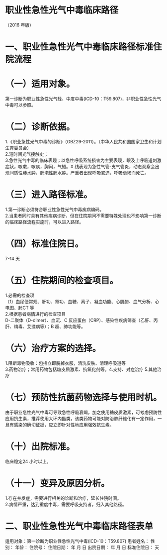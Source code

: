 # 职业性急性光气中毒临床路径  
（2016 年版）  
# 一、职业性急性光气中毒临床路径标准住院流程  
# （一）适用对象。  
第一诊断为职业性急性光气轻、中度中毒(ICD-10：T59.807)，非职业性急性光气中毒可以参照。  
# （二）诊断依据。  
1.《职业急性光气中毒的诊断》（GBZ29-2011）。（中华人民共和国国家卫生和计划生育委员会）  
2.短时间光气接触史；  
3.急性光气中毒的临床表现；以急性呼吸系统损害为主要表现，眼及上呼吸道刺激症状，咳嗽，咳痰，胸闷，气短。X 线表现为急性气管-支气管炎，动态观察会出现间质性肺水肿，肺泡性肺水肿。严重者出现呼吸窘迫，呼吸衰竭而死亡。  
# （三）进入路径标准。  
1.第一诊断必须符合职业性急性光气中毒疾病编码。  
2.当患者同时具有其他疾病诊断，但在住院期间不需要特殊处理也不影响第一诊断的临床路径流程实施时，可以进入路径。  
# （四）标准住院日。  
7-14 天  
# （五）住院期间的检查项目。  
1.必需的检查项  
（1）血尿便常规、肝功、肾功、血糖、离子、凝血功能、心肌酶、血气分析、心电图、肺CT 等  
2.根据患者病情进行的检查项目  
D-二聚体（D-dimer）、血沉、C 反应蛋白（CRP）、感染性疾病筛查（乙肝、丙肝、梅毒、艾滋病等）；B 超、肺功能等。  
# （六）治疗方案的选择。  
1.阻断毒物吸收：包括立即脱掉衣服，清洗皮肤、清理呼吸道等  
3.药物治疗；常用药物包括糖皮质激素、抗氧化剂等。4.支持、对症治疗 5.其他治疗  
# （七）预防性抗菌药物选择与使用时机。  
由于职业急性光气中毒可导致急性呼吸衰竭，加之使用糖皮质激素，可考虑预防性应用抗生素，推荐使用大环内酯类，该类药物可能对防治肺纤维化有一定作用，一旦有感染的确切证据，应立即针对性地应用强效抗生素。  
# （十）出院标准。  
临床稳定24 小时以上。  
# （十一）变异及原因分析。  
1.存在并发症，需要进行相关的诊断和治疗，延长住院时间。  
2.病情严重，达到重度中毒，需要呼吸支持者，归入其他路径。  
# 二、职业性急性光气中毒临床路径表单  
适用对象：第一诊断为职业性急性光气中毒(ICD-10：T59.807) 患者姓名：           性别：    年龄：    住院号：       住院日期：      年   月   日 出院日期：       年   月   日 标准住院日：  天  
